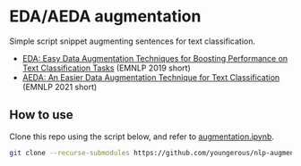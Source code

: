 # EDA/AEDA augmentation

Simple script snippet augmenting sentences for text classification.

- [EDA: Easy Data Augmentation Techniques for Boosting Performance on Text Classification Tasks](https://arxiv.org/pdf/1901.11196.pdf) (EMNLP 2019 short)
- [AEDA: An Easier Data Augmentation Technique for Text Classification](https://arxiv.org/pdf/2108.13230.pdf) (EMNLP 2021 short)

## How to use

Clone this repo using the script below, and refer to [augmentation.ipynb](https://github.com/youngerous/nlp-augmentation/blob/main/augmentation.ipynb).

```bash
git clone --recurse-submodules https://github.com/youngerous/nlp-augmentation.git
```
